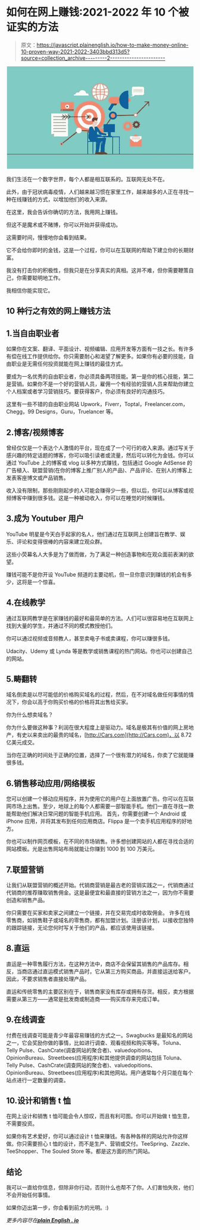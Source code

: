 # 如何在网上赚钱:2021-2022 年 10 个被证实的方法

> 原文：<https://javascript.plainenglish.io/how-to-make-money-online-10-proven-way-2021-2022-3403bbd313d5?source=collection_archive---------2----------------------->

![](img/9fdcb91c690ff5fc6d7ce3c0987a4a7c.png)

我们生活在一个数字世界，每个人都是相互联系的。互联网无处不在。

此外，由于冠状病毒疫情，人们越来越习惯在家里工作，越来越多的人正在寻找一种在线赚钱的方式，以增加他们的收入来源。

在这里，我会告诉你确切的方法，我用网上赚钱。

但这不是魔术或不赌博，你可以开始并获得成功。

这需要时间，慢慢地你会看到结果。

它不会给你即时的金钱，这是一个过程，你可以在互联网的帮助下建立你的长期财富。

我没有打击你的积极性，但我只是在分享真实的真相。这并不难，但你需要鞭策自己，你需要聪明地工作。

我相信你能实现它。

## **10 种行之有效的网上赚钱方法**

## 1.当自由职业者

如果你在文案、翻译、平面设计、视频编辑、应用开发等方面有一技之长。有许多有偿在线工作提供给你。你只需要耐心和渴望了解更多。如果你有必要的技能，自由职业是无需任何投资就能在网上赚钱的最佳方式。

要成为一名优秀的自由职业者，你必须具备两项技能。第一是你的核心技能，第二是营销。如果你不是一个好的营销人员，雇佣一个有经验的营销人员来帮助你建立个人档案或者学习营销技巧。要获得客户，你必须有良好的沟通技巧。

这里有一些不错的自由职业网站 Upwork，Fiverr，Toptal，Freelancer.com，Chegg，99 Designs，Guru，Truelancer 等。

## 2.博客/视频博客

曾经仅仅是一个表达个人激情的平台，现在成了一个可行的收入来源。通过写关于感兴趣的特定话题的博客，你可以吸引读者或流量，然后可以转化为金钱。你可以通过 YouTube 上的博客或 vlog 以多种方式赚钱，包括通过 Google AdSense 的广告植入、联盟营销(在你的博客上推广别人的产品)、产品评论、在别人的博客上发表客座博文或产品销售。

收入没有限制，那些刚刚起步的人可能会赚得少一些，但以后，你可以从博客或视频博客中赚到很多钱。这是一种被动收入，你可以在睡觉的时候赚钱。

## 3.成为 Youtuber 用户

YouTube 明星是今天白手起家的名人，他们通过在互联网上创建旨在教学、娱乐、评论和变得很棒的内容来建立观众群。

这些小荧幕名人大多是为了做而做，为了满足一种创造事物和在观众面前表演的欲望。

赚钱可能不是你开设 YouTube 频道的主要动机，但一旦你意识到赚钱的机会有多少，这将是一个惊喜。

## 4.在线教学

通过互联网教学是在家赚钱的最好和最简单的方法。人们可以很容易地在互联网上找到大量的学生，并通过不同的模式教授他们。

你可以通过视频或音频教人，甚至卖电子书或卖课程，你可以赚很多钱。

Udacity、Udemy 或 Lynda 等是教学或销售课程的热门网站。你也可以创建自己的网站。

## 5.畴翻转

域名倒卖是以尽可能低的价格购买域名的过程，然后，在不对域名做任何事情的情况下，你会以高于你购买价格的价格将其出售给买家。

你为什么想卖域名？

你为什么要做这种事？利润在很大程度上是驱动力。域名是极其有价值的网上房地产，有史以来卖出的最贵的域名，[http://Cars.com](http://Cars.com)，以 8.72 亿美元成交。

当你在正确的时间处于正确的位置，选择了一个很有潜力的域名，你卖了它就能赚很多钱。

## 6.销售移动应用/网络模板

您可以创建一个移动应用程序，并为使用它的用户在上面放置广告。你可以在互联网市场上出售。至少，地球上的每个人都需要一部智能手机。他们一直在寻找一款能帮助他们解决日常问题的智能手机应用。
首先，你需要创建一个 Android 或 iPhone 应用，并将其发布到任何应用商店。Flippa 是一个卖手机应用程序的好地方。

你也可以制作网页模板，在不同的市场销售。许多想创建网站的人都在寻找合适的网站模板。光是出售网站布局就能让你赚到 1000 到 100 万美元。

## 7.联盟营销

让我们从联盟营销的概述开始。代销商营销是最古老的营销实践之一，代销商通过代销商的推荐赚取销售佣金。这是最便宜和最直接的营销方法之一，因为你不需要创造和销售产品。

你只需要在买家和卖家之间建立一个链接，并在交易完成时收取佣金。
许多在线零售商，如销售鞋子或域名的零售商，都有加盟计划。注册该计划，以接收您独特的跟踪链接，无论您何时写关于他们的产品，都应该使用该链接。

## 8.直运

直运是一种零售履行方法，在这种方法中，商店不会保留其销售的产品库存。相反，当商店通过直运模式销售产品时，它从第三方购买商品，并直接运送给客户。因此，不要求销售者直接处理产品。

直运和传统零售的主要区别在于，销售商家没有库存或拥有存货。相反，卖方根据需要从第三方——通常是批发商或制造商——购买库存来完成订单。

## 9.在线调查

付费在线调查可能是青少年最容易赚钱的方式之一。Swagbucks 是最知名的网站之一，它会奖励你做的事情，比如进行调查、观看视频和购买等等。Toluna、Telly Pulse、CashCrate(调查网站的聚合者)、valuedopitions、OpinionBureau、Streetbees(应用程序)和其他提供调查的网站包括 Toluna、Telly Pulse、CashCrate(调查网站的聚合者)、valuedopitions、OpinionBureau、Streetbees(应用程序)和其他网站。用户通常每个月只能在每个站点进行一定数量的调查。

## 10.**设计和销售 t 恤**

在网上设计和销售 t 恤可能会令人惊叹，而且有利可图。你可以开始做 t 恤生意，不需要投资。

如果你有艺术爱好，你可以通过设计 t 恤来赚钱。有各种各样的网站允许你这样做。你只需要担心 t 恤的设计，而不是生产、营销或交付。TeeSpring、Zazzle、TeeShopper、The Souled Store 等。都是这方面的热门网站。

## 结论

我可以一直给你信息，但除非你行动，否则什么也帮不了你。人们害怕失败，他们不会开始任何事情。

如果你迈出第一步，你会看到前方的光明。:)

*更多内容尽在*[***plain English . io***](http://plainenglish.io/)